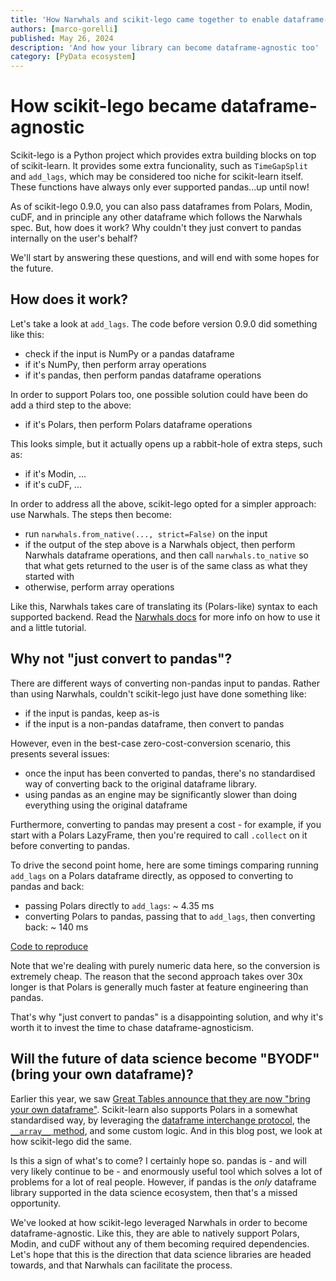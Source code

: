 ```yaml
---
title: 'How Narwhals and scikit-lego came together to enable dataframe-agnosticism'
authors: [marco-gorelli]
published: May 26, 2024
description: 'And how your library can become dataframe-agnostic too'
category: [PyData ecosystem]
---
```


# How scikit-lego became dataframe-agnostic

Scikit-lego is a Python project which provides extra building blocks on top of scikit-learn.
It provides some extra funcionality, such as `TimeGapSplit` and `add_lags`, which may be considered
too niche for scikit-learn itself. These functions have always only ever supported pandas...up until now!

As of scikit-lego 0.9.0, you can also pass dataframes from Polars, Modin, cuDF, and in principle any other dataframe which
follows the Narwhals spec. But, how does it work? Why couldn't they just
convert to pandas internally on the user's behalf?

We'll start by answering these questions, and will end with some hopes for the future.

## How does it work?

Let's take a look at `add_lags`. The code before version 0.9.0 did something like this:

- check if the input is NumPy or a pandas dataframe
- if it's NumPy, then perform array operations
- if it's pandas, then perform pandas dataframe operations

In order to support Polars too, one possible solution could have been do add a third step to
the above:

- if it's Polars, then perform Polars dataframe operations

This looks simple, but it actually opens up a rabbit-hole of extra steps, such as:

- if it's Modin, ...
- if it's cuDF, ...

In order to address all the above, scikit-lego opted for a simpler approach: use Narwhals.
The steps then become:

- run `narwhals.from_native(..., strict=False)` on the input
- if the output of the step above is a Narwhals object, then perform Narwhals dataframe operations,
  and then call `narwhals.to_native` so that what gets returned to the user is of the same
  class as what they started with
- otherwise, perform array operations

Like this, Narwhals takes care of translating its (Polars-like) syntax to each
supported backend. Read the [Narwhals docs](https://narwhals-dev.github.io/narwhals) for more
info on how to use it and a little tutorial.

## Why not "just convert to pandas"?

There are different ways of converting non-pandas input to pandas. Rather than using Narwhals,
couldn't scikit-lego just have done something like:

- if the input is pandas, keep as-is
- if the input is a non-pandas dataframe, then convert to pandas

However, even in the best-case zero-cost-conversion scenario, this presents several issues:

- once the input has been converted to pandas, there's no standardised way of converting back to
  the original dataframe library.
- using pandas as an engine may be significantly slower than doing everything using the original
  dataframe

Furthermore, converting to pandas may present a cost - for example, if you start with a Polars
LazyFrame, then you're required to call `.collect` on it before converting
to pandas.

To drive the second point home, here are some timings comparing running `add_lags` on a Polars
dataframe directly, as opposed to converting to pandas and back:

- passing Polars directly to `add_lags`:  ~ 4.35 ms
- converting Polars to pandas, passing that to `add_lags`, then converting back: ~ 140 ms

[Code to reproduce](todo)

Note that we're dealing with purely numeric data here, so the conversion is extremely cheap.
The reason that the second approach takes over 30x longer is that Polars is generally much
faster at feature engineering than pandas.

That's why "just convert to pandas" is a disappointing solution, and why it's worth it to
invest the time to chase dataframe-agnosticism.

## Will the future of data science become "BYODF" (bring your own dataframe)?

Earlier this year, we saw [Great Tables announce that they are now "bring your own dataframe"](https://posit-dev.github.io/great-tables/blog/bring-your-own-df/).
Scikit-learn also supports Polars in a somewhat standardised way, by leveraging the [dataframe interchange protocol](https://data-apis.org/dataframe-protocol/latest/), the [`__array__` method](https://numpy.org/devdocs/user/basics.interoperability.html), and
some custom logic. And in this blog post, we look at how scikit-lego did the same.

Is this a sign of what's to come? I certainly hope so. pandas is - and will very likely continue to be -
and enormously useful tool which solves a lot of problems for a lot of real people. 
However, if pandas is the _only_ dataframe library supported in the data science
ecosystem, then that's a missed opportunity.

We've looked at how scikit-lego leveraged Narwhals in order to become dataframe-agnostic. Like this, they are
able to natively support Polars, Modin, and cuDF without any of them becoming required dependencies.
Let's hope that this is the direction that data science libraries are headed towards, and that Narwhals
can facilitate the process.
